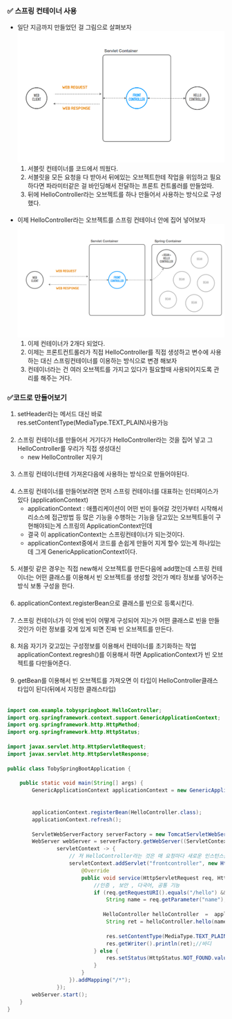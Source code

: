 ### ✅ 스프링 컨테이너 사용
- 일단 지금까지 만들었던 걸 그림으로 살펴보자
![img.png](img.png)
  1. 서블릿 컨테이너를 코드에서 띄웠다.
  2. 서블릿을 모든 요청을 다 받아서 뒤에있는 오브젝트한테 작업을 위임하고 필요하다면 파라미터같은 걸 바인딩해서 전달하는 프론트 컨트롤러를 만들었따.
  3. 뒤에 HelloController라는 오브젝트를 하나 만들어서 사용하는 방식으로 구성했다.

####
- 이제 HelloController라는 오브젝트를 스프링 컨테이너 안에 집어 넣어보자
![img_1.png](img_1.png)
    1. 이제 컨테이너가 2개다 되었다.
    2. 이제는 프론트컨트롤러가 직접 HelloController를 직접 생성하고 변수에 사용하는 대신 스프링컨테이너를 이용하는 방식으로 변경 해보자
    3. 컨테이너라는 건 여러 오브젝트를 가지고 있다가 필요할때 사용되어지도록 관리를 해주는 거다.

### ✅코드로 만들어보기

1. setHeader라는 메서드 대신 바로  res.setContentType(MediaType.TEXT_PLAIN)사용가능
####
2. 스프링 컨테이너를 만들어서 거기다가 HelloController라는 것을 집어 넣고 그 HelloController를 우리가 직접 생성대신
   - new HelloController 지우기
####
3. 스프링 컨테이너한테 가져온다음에 사용하는 방식으로 만들어야된다.
####
4. 스프링 컨테이너를 만들어보려면 먼저 스프링 컨테이너를 대표하는 인터페이스가 있다 (applicationContext)
    - applicationContext : 애플리케이션이 어떤 빈이 들어갈 것인가부터 시작해서 리소스에 접근방법 등 많은 기능을 수행하는 기능을 담고있는 오브젝트들이 구현해야되는게 스프링의 ApplicationContext인데 
    - 결국 이 applicationContext는 스프링컨테이너가 되는것이다.
    - applicationContext중에서 코드를 손쉽게 만들어 지게 할수 있는게 하나있는데 그게 GenericApplicationContext이다.
####
5. 서블릿 같은 경우는 직접 new해서 오브젝트를 만든다음에 add했는데 스프링 컨테이너는 어떤 클래스를 이용해서 빈 오브젝트를 생성할 것인가 메타 정보를 넣어주는 방식 보통 구성을 한다.
####
6. applicationContext.registerBean으로 클래스를 빈으로 등록시킨다. 
####
7. 스프링 컨테이너가 이 안에 빈이 어떻게 구성되어 지는가 어떤 클래스로 빈을 만들것인가 이런 정보를 갖게 있게 되면 진짜 빈 오브젝트를 만든다.
####
8. 처음 자기가 갖고있는 구성정보를 이용해서 컨테이너를 초기화하는 작업 applicationContext.regresh()를 이용해서 하면 ApplicationContext가 빈 오브젝트를 다만들어준다.
####
9. getBean를 이용해서 빈 오브젝트를 가져오면 이 타입이 HelloController클래스 타입이 된다(뒤에서 지정한 클래스타입)

```java

import com.example.tobyspringboot.HelloController;
import org.springframework.context.support.GenericApplicationContext;
import org.springframework.http.HttpMethod;
import org.springframework.http.HttpStatus;

import javax.servlet.http.HttpServletRequest;
import javax.servlet.http.HttpServletResponse;

public class TobySpringBootApplication {

    public static void main(String[] args) {
        GenericApplicationContext applicationContext = new GenericApplicationContext();


        applicationContext.registerBean(HelloController.class);
        applicationContext.refresh();
        
        ServletWebServerFactory serverFactory = new TomcatServletWebServerFactory();
        WebServer webServer = serverFactory.getWebServer((ServletContextInitializer)
                servletContext -> {
                    // 저 HelloController라는 것은 매 요청마다 새로운 인스턴스를 만들 필요가 없다 계속 재사용해도된다.
                    servletContext.addServlet("frontcontroller", new HttpServlet() {
                        @Override
                        public void service(HttpServletRequest req, HttpServletResponse res) throws ServletException, IOException {
                            //인증 , 보안 , 다국어, 공통 기능
                            if (req.getRequestURI().equals("/hello") && req.getMethod().equals(HttpMethod.GET.name())) {
                                String name = req.getParameter("name");
                    
                               HelloController helloController  =  applicationContext.getBean(HelloController.class);
                                String ret = helloController.hello(name);

                                res.setContentType(MediaType.TEXT_PLAIN); //헤더
                                res.getWriter().println(ret);//바디   
                            } else {
                                res.setStatus(HttpStatus.NOT_FOUND.value());
                            }
                        }
                    }).addMapping("/*");
                });
        webServer.start();
    }
}
```

